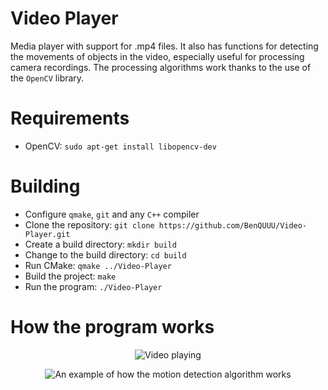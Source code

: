 # Video Player

Media player with support for .mp4 files. It also has functions for detecting the movements of objects in the video, especially useful for processing camera recordings. The processing algorithms work thanks to the use of the ``OpenCV`` library.

# Requirements
* OpenCV: ``sudo apt-get install libopencv-dev``

# Building
* Configure ``qmake``, ``git`` and any ``C++`` compiler
* Clone the repository: ``git clone https://github.com/BenQUUU/Video-Player.git``
* Create a build directory: ``mkdir build``
* Change to the build directory: ``cd build``
* Run CMake: ``qmake ../Video-Player``
* Build the project: ``make``
* Run the program: ``./Video-Player``

# How the program works

<p align="center">
  <img src="https://i.imgur.com/bd0t7E7.png" alt="Video playing">
</p>

<p align="center">
  <img src="https://i.imgur.com/vy2U8j6.png" alt="An example of how the motion detection algorithm works">
</p>
